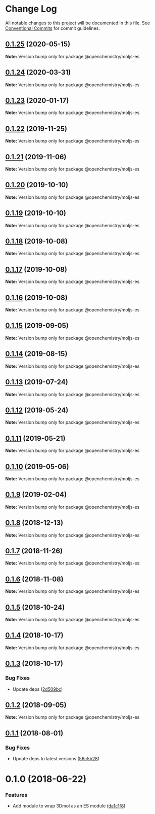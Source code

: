 # Change Log

All notable changes to this project will be documented in this file.
See [Conventional Commits](https://conventionalcommits.org) for commit guidelines.

## [0.1.25](https://github.com/OpenChemistry/oc-web-components/compare/@openchemistry/moljs-es@0.1.24...@openchemistry/moljs-es@0.1.25) (2020-05-15)

**Note:** Version bump only for package @openchemistry/moljs-es





## [0.1.24](https://github.com/OpenChemistry/oc-web-components/compare/@openchemistry/moljs-es@0.1.23...@openchemistry/moljs-es@0.1.24) (2020-03-31)

**Note:** Version bump only for package @openchemistry/moljs-es





## [0.1.23](https://github.com/OpenChemistry/oc-web-components/compare/@openchemistry/moljs-es@0.1.22...@openchemistry/moljs-es@0.1.23) (2020-01-17)

**Note:** Version bump only for package @openchemistry/moljs-es





## [0.1.22](https://github.com/OpenChemistry/oc-web-components/compare/@openchemistry/moljs-es@0.1.21...@openchemistry/moljs-es@0.1.22) (2019-11-25)

**Note:** Version bump only for package @openchemistry/moljs-es





## [0.1.21](https://github.com/OpenChemistry/oc-web-components/compare/@openchemistry/moljs-es@0.1.20...@openchemistry/moljs-es@0.1.21) (2019-11-06)

**Note:** Version bump only for package @openchemistry/moljs-es





## [0.1.20](https://github.com/OpenChemistry/oc-web-components/compare/@openchemistry/moljs-es@0.1.19...@openchemistry/moljs-es@0.1.20) (2019-10-10)

**Note:** Version bump only for package @openchemistry/moljs-es





## [0.1.19](https://github.com/OpenChemistry/oc-web-components/compare/@openchemistry/moljs-es@0.1.18...@openchemistry/moljs-es@0.1.19) (2019-10-10)

**Note:** Version bump only for package @openchemistry/moljs-es





## [0.1.18](https://github.com/OpenChemistry/oc-web-components/compare/@openchemistry/moljs-es@0.1.17...@openchemistry/moljs-es@0.1.18) (2019-10-08)

**Note:** Version bump only for package @openchemistry/moljs-es





## [0.1.17](https://github.com/OpenChemistry/oc-web-components/compare/@openchemistry/moljs-es@0.1.16...@openchemistry/moljs-es@0.1.17) (2019-10-08)

**Note:** Version bump only for package @openchemistry/moljs-es





## [0.1.16](https://github.com/OpenChemistry/oc-web-components/compare/@openchemistry/moljs-es@0.1.15...@openchemistry/moljs-es@0.1.16) (2019-10-08)

**Note:** Version bump only for package @openchemistry/moljs-es





## [0.1.15](https://github.com/OpenChemistry/oc-web-components/compare/@openchemistry/moljs-es@0.1.14...@openchemistry/moljs-es@0.1.15) (2019-09-05)

**Note:** Version bump only for package @openchemistry/moljs-es





## [0.1.14](https://github.com/OpenChemistry/oc-web-components/compare/@openchemistry/moljs-es@0.1.13...@openchemistry/moljs-es@0.1.14) (2019-08-15)

**Note:** Version bump only for package @openchemistry/moljs-es





## [0.1.13](https://github.com/OpenChemistry/oc-web-components/compare/@openchemistry/moljs-es@0.1.12...@openchemistry/moljs-es@0.1.13) (2019-07-24)

**Note:** Version bump only for package @openchemistry/moljs-es





## [0.1.12](https://github.com/OpenChemistry/oc-web-components/compare/@openchemistry/moljs-es@0.1.11...@openchemistry/moljs-es@0.1.12) (2019-05-24)

**Note:** Version bump only for package @openchemistry/moljs-es





## [0.1.11](https://github.com/OpenChemistry/oc-web-components/compare/@openchemistry/moljs-es@0.1.10...@openchemistry/moljs-es@0.1.11) (2019-05-21)

**Note:** Version bump only for package @openchemistry/moljs-es





## [0.1.10](https://github.com/OpenChemistry/oc-web-components/compare/@openchemistry/moljs-es@0.1.9...@openchemistry/moljs-es@0.1.10) (2019-05-06)

**Note:** Version bump only for package @openchemistry/moljs-es





## [0.1.9](https://github.com/OpenChemistry/oc-web-components/compare/@openchemistry/moljs-es@0.1.8...@openchemistry/moljs-es@0.1.9) (2019-02-04)

**Note:** Version bump only for package @openchemistry/moljs-es





## [0.1.8](https://github.com/OpenChemistry/oc-web-components/compare/@openchemistry/moljs-es@0.1.7...@openchemistry/moljs-es@0.1.8) (2018-12-13)

**Note:** Version bump only for package @openchemistry/moljs-es





## [0.1.7](https://github.com/OpenChemistry/oc-web-components/compare/@openchemistry/moljs-es@0.1.6...@openchemistry/moljs-es@0.1.7) (2018-11-26)

**Note:** Version bump only for package @openchemistry/moljs-es





## [0.1.6](https://github.com/OpenChemistry/oc-web-components/compare/@openchemistry/moljs-es@0.1.5...@openchemistry/moljs-es@0.1.6) (2018-11-08)

**Note:** Version bump only for package @openchemistry/moljs-es





## [0.1.5](https://github.com/OpenChemistry/oc-web-components/compare/@openchemistry/moljs-es@0.1.4...@openchemistry/moljs-es@0.1.5) (2018-10-24)

**Note:** Version bump only for package @openchemistry/moljs-es





## [0.1.4](https://github.com/OpenChemistry/oc-web-components/compare/@openchemistry/moljs-es@0.1.3...@openchemistry/moljs-es@0.1.4) (2018-10-17)

**Note:** Version bump only for package @openchemistry/moljs-es





## [0.1.3](https://github.com/OpenChemistry/oc-web-components/compare/@openchemistry/moljs-es@0.1.2...@openchemistry/moljs-es@0.1.3) (2018-10-17)


### Bug Fixes

* Update deps ([2d509bc](https://github.com/OpenChemistry/oc-web-components/commit/2d509bc))





<a name="0.1.2"></a>
## [0.1.2](https://github.com/OpenChemistry/oc-web-components/compare/@openchemistry/moljs-es@0.1.1...@openchemistry/moljs-es@0.1.2) (2018-09-05)




**Note:** Version bump only for package @openchemistry/moljs-es

<a name="0.1.1"></a>
## [0.1.1](https://github.com/OpenChemistry/oc-web-components/compare/@openchemistry/moljs-es@0.1.0...@openchemistry/moljs-es@0.1.1) (2018-08-01)


### Bug Fixes

* Update deps to latest versions ([56c5b28](https://github.com/OpenChemistry/oc-web-components/commit/56c5b28))




<a name="0.1.0"></a>
# 0.1.0 (2018-06-22)


### Features

* Add module to wrap 3Dmol as an ES module ([da1c1f8](https://github.com/OpenChemistry/oc-web-components/commit/da1c1f8))
